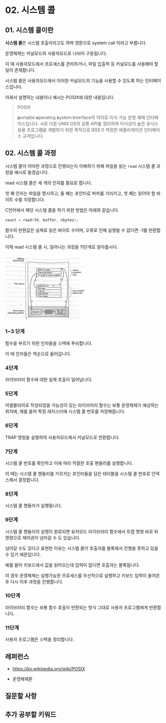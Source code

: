 # 02. 시스템 콜

## 01. 시스템 콜이란

**시스템 콜**은 시스템 호출이라고도 하며 영문으로 system call 이라고 부릅니다.

운영체제는 커널모드와 사용자모드로 나뉘어 구동됩니다. 

이 때 사용자모드에서 프로세스를 관리하거나, 파일 입출력 등 커널모드를 사용해야 할 일이 존재합니다.

시스템 콜은 사용자모드에서 이러한 커널모드의 기능을 사용할 수 있도록 하는 인터페이스입니다.



아래서 설명하는 내용이나 예시는 POSIX에 대한 내용입니다.

> POSIX
>
> **p**ortable **o**perating **s**ystem **i**nterface의 약자로 이식 가능 운영 체제 인터페이스입니다.
> 서로 다른 UNIX OS의 공통 API를 정리하여 이식성이 높은 유닉스 응용 프로그램을 개발하기 위한 목적으로 IEEE가 책정한 애플리케이션 인터페이스 규격입니다.





## 02. 시스템 콜 과정

시스템 콜이 어떠한 과정으로 진행되는지 이해하기 위해 파일을 읽는 `read` 시스템 콜 과정을 예시로 들겠습니다.

read 시스템 콜은 세 개의 인자를 필요로 합니다.

첫 째 인자는 파일을 명시하고, 둘 째는 포인터로 버퍼를 가리키고, 셋 째는 읽어야 할 바이트 수를 지정합니다.



C언어에서 해당 시스템 콜을 하기 위한 방법은 아래와 같습니다.

``` C
count = read(fd, buffer, nbytes);
```

함수의 반환값은 실제로 읽은 바이트 수이며, 오류로 인해 실행될 수 없다면 -1를 반환합니다.



이제 read 시스템 콜 시, 일어나는 과정을 11단계로 알아봅시다.

<img src="../images/OS/02_system_call.png" alt="02_system_call" style="zoom:25%;" />

### 1~3 단계

함수을 부르기 위한 인자들을 스택에 푸쉬합니다.

이 때 인자들은 역순으로 들어갑니다.



### 4단계

라이브러리 함수에 대한 실제 호출이 일어납니다.



### 5단계

어셀블리어로 작성되었을 가능성이 있는 라이브러리 함수는 보통 운영체제가 예상하는 위치에, 예를 들어 특정 레지스터에 시스템 콜 번호를 저장해둡니다.



### 6단계

TRAP 명령을 실행하여 사용자모드에서 커널모드로 전환합니다.



### 7단계

시스템 콜 번호를 확인하고 이에 따라 적절한 호출 핸들러를 실행합니다.

이 때는 시스템 콜 헨들러를 가르키는 포인터들을 담은 테이블을 시스템 콜 번호로 인덱스해서 결정합니다.



### 8단계

시스템 콜 핸들러가 실행됩니다.



### 9단계

시스템 콜 핸들러의 실행이 완료되면 유저모드 라이브러리 함수에서 트랩 명령 바로 뒤 명령으로 제어권이 넘어갈 수 도 있습니다.

넘어갈 수도 있다고 표현한 이유는 시스템 콜이 호출자를 블록해서 진행을 못하고 있을 수 있기 때문입니다.

예를 들어 키보드에서 값을 읽어오는데 입력이 없다면 호출자는 블록됩니다.

이 경우 운영체제는 실행가능한 프로세스를 우선적으로 실행하고 키보드 입력이 들어온 후 다시 이후 과정을 진행합니다.



### 10단계

라이브러리 함수는 보통 함수 호출이 반환되는 방식 그대로 사용자 프로그램에게 반환합니다.



### 11단계 

사용자 프로그램은 스택을 정리합니다.





## 레퍼런스

* https://ko.wikipedia.org/wiki/POSIX

* 운영체제론

## 질문할 사항
## 추가 공부할 키워드

